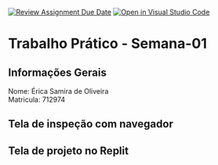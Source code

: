 [![Review Assignment Due Date](https://classroom.github.com/assets/deadline-readme-button-22041afd0340ce965d47ae6ef1cefeee28c7c493a6346c4f15d667ab976d596c.svg)](https://classroom.github.com/a/fWV9gbnp)
[![Open in Visual Studio Code](https://classroom.github.com/assets/open-in-vscode-2e0aaae1b6195c2367325f4f02e2d04e9abb55f0b24a779b69b11b9e10269abc.svg)](https://classroom.github.com/online_ide?assignment_repo_id=18594384&assignment_repo_type=AssignmentRepo)
# Trabalho Prático - Semana-01

## Informações Gerais
Nome: Érica Samira de Oliveira  
Matricula: 712974

## Tela de inspeção com navegador


## Tela de projeto no Replit

